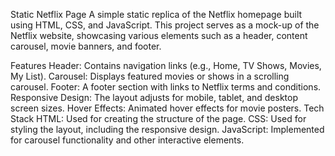 Static Netflix Page
A simple static replica of the Netflix homepage built using HTML, CSS, and JavaScript. This project serves as a mock-up of the Netflix website, showcasing various elements such as a header, content carousel, movie banners, and footer.

Features
Header: Contains navigation links (e.g., Home, TV Shows, Movies, My List).
Carousel: Displays featured movies or shows in a scrolling carousel.
Footer: A footer section with links to Netflix terms and conditions.
Responsive Design: The layout adjusts for mobile, tablet, and desktop screen sizes.
Hover Effects: Animated hover effects for movie posters.
Tech Stack
HTML: Used for creating the structure of the page.
CSS: Used for styling the layout, including the responsive design.
JavaScript: Implemented for carousel functionality and other interactive elements.


